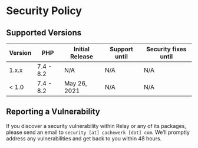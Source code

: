 # Security Policy

## Supported Versions


| Version | PHP       | Initial Release | Support until | Security fixes until |
| ------- | --------- | --------------- | ------------- | -------------------- |
| 1.x.x   | 7.4 - 8.2 | N/A             | N/A           | N/A                  |
| < 1.0   | 7.4 - 8.2 | May 26, 2021    | N/A           | N/A                  |

## Reporting a Vulnerability

If you discover a security vulnerability within Relay or any of its packages, please send an email to `security [at] cachewerk [dot] com`. We’ll promptly address any vulnerabilities and get back to you within 48 hours.
